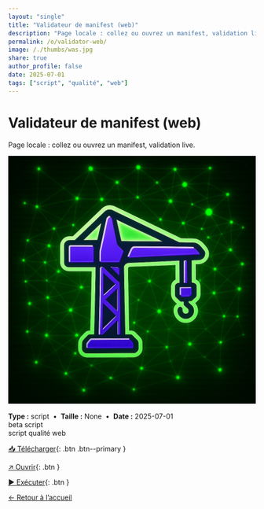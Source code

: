 ```yaml
---
layout: "single"
title: "Validateur de manifest (web)"
description: "Page locale : collez ou ouvrez un manifest, validation live."
permalink: /o/validator-web/
image: /./thumbs/was.jpg
share: true
author_profile: false
date: 2025-07-01
tags: ["script", "qualité", "web"]
---
```

# Validateur de manifest (web)

Page locale : collez ou ouvrez un manifest, validation live.

![Aperçu](/./thumbs/was.jpg)

<div class="info-box">
<strong>Type :</strong> script &nbsp;•&nbsp; <strong>Taille :</strong> None &nbsp;•&nbsp; <strong>Date :</strong> 2025-07-01
</div>

<div class="badges"><span class="badge">beta</span> <span class="badge">script</span></div>
<div class="tags"><span class="tag">script</span> <span class="tag">qualité</span> <span class="tag">web</span></div>



[📥 Télécharger](/./zips/validator-web.zip){: .btn .btn--primary }

[↗ Ouvrir](/./zips/validator-web.zip){: .btn }

[▶️ Exécuter](./scripts/validate.html){: .btn }

[← Retour à l’accueil](/)
